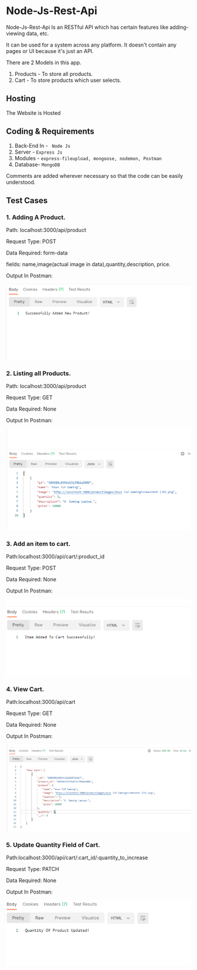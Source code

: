 # Node-Js-Rest-Api


Node-Js-Rest-Api Is an RESTful API which has certain features like adding-viewing data, etc.

It can be used for a system across any platform. It doesn't contain any pages or UI because it's just an API.


There are 2 Models in this app.

1. Products - To store all products.
2. Cart - To store products which user selects.


## Hosting

The Website is Hosted []()


## Coding & Requirements

1. Back-End In - ``` Node Js```
2. Server - ``` Express Js ```
3. Modules - ``` express-fileupload, mongoose, nodemon, Postman ```
4. Database- ``` MongoDB ```


Comments are added wherever necessary so that the code can be easily understood.

## Test Cases 

### 1. Adding A Product.

Path: localhost:3000/api/product

Request Type: POST

Data Required: form-data

fields: name,image(actual image in data),quantity,description, price.

Output In Postman:

![1](https://github.com/damletanmay/node-js-rest-api/blob/main/test_cases/1.png)

### 2. Listing all Products.

Path: localhost:3000/api/product

Request Type: GET

Data Required: None

Output In Postman:

![2](https://github.com/damletanmay/node-js-rest-api/blob/main/test_cases/2.png)

### 3. Add an item to cart.

Path:localhost:3000/api/cart/:product_id

Request Type: POST

Data Required: None

Output In Postman:

![3](https://github.com/damletanmay/node-js-rest-api/blob/main/test_cases/3.png)

### 4. View Cart.

Path:localhost:3000/api/cart

Request Type: GET

Data Required: None

Output In Postman:

![4](https://github.com/damletanmay/node-js-rest-api/blob/main/test_cases/4.png)

### 5. Update Quantity Field of Cart.

Path:localhost:3000/api/cart/:cart_id/:quantity_to_increase

Request Type: PATCH

Data Required: None

Output In Postman:

![5](https://github.com/damletanmay/node-js-rest-api/blob/main/test_cases/5.png)
